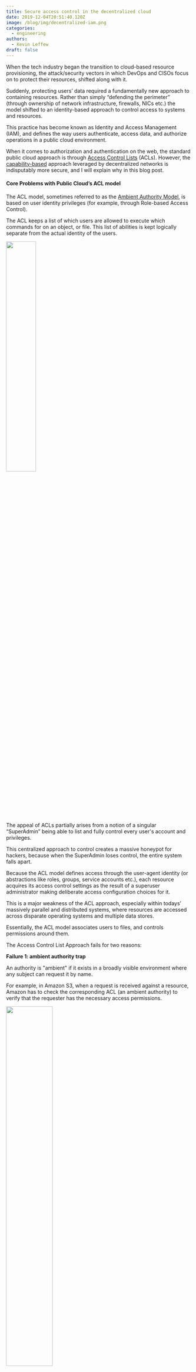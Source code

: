 ```yaml
---
title: Secure access control in the decentralized cloud
date: 2019-12-04T20:51:40.120Z
image: /blog/img/decentralized-iam.png
categories:
  - engineering
authors:
  - Kevin Leffew
draft: false
---
```

When the tech industry began the transition to cloud-based resource provisioning, the attack/security vectors in which DevOps and CISOs focus on to protect their resources, shifted along with it. 

Suddenly, protecting users’ data required a fundamentally new approach to containing resources. Rather than simply “defending the perimeter” (through ownership of network infrastructure, firewalls, NICs etc.) the model shifted to an identity-based approach to control access to systems and resources.

This practice has become known as Identity and Access Management (IAM), and defines the way users authenticate, access data, and authorize operations in a public cloud environment.

When it comes to authorization and authentication on the web, the standard public cloud approach is through [Access Control Lists](https://en.wikipedia.org/wiki/Access-control_list) (ACLs). However, the [capability-based](https://en.wikipedia.org/wiki/Capability-based_security) approach leveraged by decentralized networks is indisputably more secure, and I will explain why in this blog post.

#### Core Problems with Public Cloud’s ACL model

The ACL model, sometimes referred to as the [Ambient Authority Model](https://wikivisually.com/wiki/Ambient_authority), is based on user identity privileges (for example, through Role-based Access Control). 

The ACL keeps a list of which users are allowed to execute which commands for on an object, or file. This list of abilities is kept logically separate from the actual identity of the users.

<img src="/blog/img/centralized-acl.png" width="40%"/>

The appeal of ACLs partially arises from a notion of a singular “SuperAdmin” being able to list and fully control every user's account and privileges. 

This centralized approach to control creates a massive honeypot for hackers, because when the SuperAdmin loses control, the entire system falls apart.

Because the ACL model defines access through the user-agent identity (or abstractions like roles, groups, service accounts etc.), each resource acquires its access control settings as the result of a superuser administrator making deliberate access configuration choices for it.

This is a major weakness of the ACL approach, especially within todays’ massively parallel and distributed systems, where resources are accessed across disparate operating systems and multiple data stores.

Essentially, the ACL model associates users to files, and controls permissions around them.

The Access Control List Approach fails for two reasons:

**Failure 1: ambient authority trap**

An authority is "ambient" if it exists in a broadly visible environment where any subject can request it by name. 

For example, in Amazon S3, when a request is received against a resource, Amazon has to check the corresponding ACL (an ambient authority) to verify that the requester has the necessary access permissions. 

<img src="/blog/img/access-control-list.png" width="50%"/>

This is an unnecessary extra hop in the authentication process that leads to ambient authority. In this scenario the designation of the authority (the user) is separated from the authority itself (the access control list), violating the [Principle of Least Authority (POLA)](https://www.us-cert.gov/bsi/articles/knowledge/principles/least-privilege).

Furthermore, IAM systems based on the ACL model fall into the [ambient authority trap](http://zesty.ca/zest/out/msg00139.html) – where user roles are granted an array of permissions in such a way that the user does not explicitly know which permissions are being exercised.

In this design flaw, inherent to many public cloud platforms, user-agents are unable to independently determine the source, or the number/types of permission that they have, because the list is held separately from them on the ACL. Their only option is through trial and error, making a series of de-escalated privilege calls until they succeed.

To invoke an analogy, this is like using a personal, unmarked key to open a series of infinite doors. You don’t know which door will open until you try it. Very inefficient!

As a result, If agents cannot identify their own privilege set, they cannot safely delegate restricted authority on another party’s behalf. It would be risky for someone to lend a key to a neighbor, not knowing which of my doors it might open.

In the world of operating systems and mission-critical distributed systems, avoiding ambient authority privilege escalation is crucial, especially when running untrusted code. 

Every application today is launched with grossly excessive authority to the users operating systems. This is why many systems implement FreeBSD jails like [Capsicum](https://wiki.freebsd.org/Capsicum) and Linux Docker containers to sandbox software. 

Google is even working on a new capability-based operating system called [Fuchsia](https://en.wikipedia.org/wiki/Google_Fuchsia) to supercede the Linux Android kernel.

**Failure 2: confused deputy problem**

<img src="/blog/img/confused-deputy-probblem.png" width="100%"/>

A deputy is a program that manages authorities coming from multiple sources. A confused deputy is a delegate that has been manipulated into wielding its authority inappropriately.

Examples of the Confused Deputy Problem can be found across the web. These include injection attacks, cross-site request forgery, cross site scripting attacks, click-jacking etc. These attacks take advantage of ambient authority to use the victim’s existing program logic to nefarious ends in web applications. 

In order to avoid the Confused Deputy Problem, a subject must be careful to maintain the association between each authority and its intended purpose. This is wholly avoided by the capability-based model described below.

#### Capability-based security is better

From a security-design standpoint, the capability model introduces a fundamentally better approach to identity and access management than Public Cloud’s ACL framework.

By tying access to keys, rather than a centralized control system, capability-based models push security to the edge, decentralizing the large ACL attack vector and creating a more secure IAM system.
<img src="/blog/img/capability-based-security.png" width="100%"/>

The capability-based model solves both the ambient authority trap and the confused deputy problem by design.

**What is a capability?**

Often referred to as simply a ‘key,’ a capability is the single thing that both designates a resource and authorizes some kind of access to it. The capability is an unforgeable [token](https://en.wikipedia.org/wiki/Access_token) of authority.

Those coming from the Blockchain world will be very familiar with the capability-based security model, as it is the model implemented in Bitcoin where “your key is your money” and in Ethereum where “your key is gas for EVM computations”.

This gives the client-user full insight into their privilege set, illustrating the core tenet of the Capability Mindset: “[don’t separate designation from authority.](https://crypto.stanford.edu/cs155old/cs155-spring09/papers/ConfusedDeputy.html)”.

Similar to how in the Blockchain world, “your keys are your money,” with Tardigrade, your keys are your data, and macaroons add additional capabilities that allow the owners of data to caveat it, or granularly delegate access for sharing, programatically.

Key-based ownership of object data will enable users to intuitively control their data as a first principle, and then delegate it as they see fit. The decentralized cloud eliminates the increasingly apparent risk of data loss/extortion due to holding data on one single provider (like Amazon, Google, or Microsoft). 

Storj, with its Tardigrade service, presents a better model where object data is encrypted, erasure-coded, and spread across thousands of nodes stratified by reputation whereby any and every computer can be the cloud.

#### Macaroons are the key innovation

Macaroons enable granular, programmatic authorization for resources in a decentralized way.

The construction of macaroons was [first formulated by a group of Google engineers](https://static.googleusercontent.com/media/research.google.com/en//pubs/archive/41892.pdf) in 2014. These chained, nested constructions are a great example of the capability-based security model and are [deeply integrated into the V3 Storj Network](https://storj.io/blog/2019/05/flexible-file-sharing-with-macaroons/).

Macaroons are excellent for use in distributed systems, because they allow applications to enforce complex authorization constraints without requiring server-side modification, making it easy to coordinate between decentralized resource servers and the applications that use them.

Their name, “MAC-aroons”, derives from the [HMAC process](https://en.wikipedia.org/wiki/HMAC) (hash-based message authentication code) by which they are constructed, while also implicitly alluding to a claim of superiority over the[HTTP cookie](https://en.wikipedia.org/wiki/HTTP_cookie). 

In practice, HMACs are used to simultaneously verify both the [data integrity](https://en.wikipedia.org/wiki/Data_integrity) and the [authentication](https://en.wikipedia.org/wiki/Authentication) of a message. 

Similar to the blocks in a blockchain, HMACs are chained within a macaroon (whereby each caveat contains a hash referring to the previous caveats), such that caveats that restrict capabilities can only be appended, and not removed.

<img src="/blog/img/macaroons.png" width="100%"/>

Macaroons solve the [cookie-theft problem](https://stackoverflow.com/questions/17030081/how-do-i-prevent-session-hijacking-by-simply-copy-a-cookie-from-machine-to-anoth) associated with OAUTH2 and traditional cloud services by delegating access to a bearer token that can only be used in specific circumstances through HMAC chained ‘caveats’ (i.e. restrictions on IP, time-server parameters, and third- party auth discharges). These caveats can be extended and chained, but not overwritten.

#### Capability-security in the Tardigrade Network

In the Tardigrade Network, macaroons are referred to as API Keys, and enable users to granularly restrict and delegate access to object data in a way that is decentralized and more secure than existing cloud solutions.

From a developer standpoint, Capabilities make it very easy to write code that granularly defines security privileges. Once baked, the rules within the capability cannot be changed, without reissuing the key itself. 

Access management on the Tardigrade platform requires coordination of two parallel constructs - [Authorization](https://storj.io/blog/2019/05/flexible-file-sharing-with-macaroons/) and [Encryption](https://storj.io/blog/2018/11/security-and-encryption-on-the-v3-network/). With macaroons, both of these constructs work together to provide an access management framework that is secure and private, as well as extremely flexible for application developers. 

A macaroon embeds the logic for the access it allows and can be restricted, simply by embedding the path restrictions and any additional restrictions within the string that represents the macaroon. Unlike a typical API key, a macaroon is not a random string of bytes, but rather an envelope with access logic encoded in it.

To make the implementation of these constructs as easy as possible for developers, the Tardigrade developer tools abstract the complexity of encoding objects for access management and encryption/decryption (<https://godoc.org/storj.io/storj/lib/uplink#hdr-API_Keys>).

**Macaroons in action**

While the possibilities for access controls that can be encoded in a caveat are virtually unlimited, the specific caveats supported on the Tardigrade Platform are as follows:

* **Specific operations:** Caveats can restrict whether an API Key can perform any of the following operations: Read, Write, Delete, List 
* **Bucket:** Caveats can restrict whether an API Key can perform operations on one or more Buckets 
* **Path and path prefix:** Caveats can restrict whether an API Key can perform operations on Objects within a specific path in the object hierarchy 
* **Time window**: Caveats can restrict when an API Key can perform operations on objects stored on the platform 

For some sample Go code around access-restriction, check out <https://godoc.org/storj.io/storj/lib/uplink#example-package--RestrictAccess>

#### Conclusion

Macaroons are a great example of capability-based security models in action, and Storj is a shining example of their implementation in decentralized cloud protocols. 

In Storj, we refer to our implementation of macaroons (HMACs) as simply API Keys. Using macaroons as a construct for API keys is innovative and useful because of their:

* **Speed:** HMACs are very fast and lightweight 
* **Timeliness:** Can require fresh credentials and revocation checks on every request 
* **Flexibility:** Contextual confinements, attenuation, delegation, and third-party caveats 
* **Adoptability:** HMACs can run everywhere 

One of the best ways to learn about capability-based models is to try them in action.

Sign up for the developer [waitlist](https://storj.io/sign-up/), join our community [forum](https://forum.storj.io/), and let us know what you think!

\--

Thanks to Noam Hardy and JT Olio.

#### Sources

<http://srl.cs.jhu.edu/pubs/SRL2003-02.pdf>

<http://zesty.ca/zest/out/msg00139.html>

<http://cap-lore.com/CapTheory/ConfusedDeputy.html>

<https://static.googleusercontent.com/media/research.google.com/en//pubs/archive/41892.pdf>
